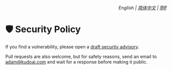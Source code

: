 <div align="right">
    <h6>
        <picture>
            <source type="image/svg+xml" media="(prefers-color-scheme: dark)" srcset="https://media.chatgptinfinity.com/images/icons/earth/white/icon32.svg">
            <img height=14 src="https://media.chatgptinfinity.com/images/icons/earth/black/icon32.svg">
        </picture>
        &nbsp;English |
        <a href="https://github.chatgptinfinity.com/blob/main/greasemonkey/docs/zh-cn/SECURITY.md">简体中文</a> |
        <a href="https://github.chatgptinfinity.com/blob/main/greasemonkey/docs/hi/SECURITY.md">हिंदी</a>
    </h6>
</div>

# 🛡️ Security Policy

If you find a vulnerability, please open a [draft security advisory](https://github.chatgptinfinity.com/security/advisories/new).

Pull requests are also welcome, but for safety reasons, send an email to <adam@kudoai.com> and wait for a response before making it public.
